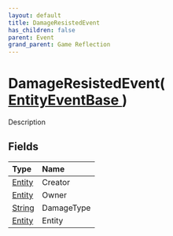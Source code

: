 ```yaml
---
layout: default
title: DamageResistedEvent
has_children: false
parent: Event
grand_parent: Game Reflection
---
```

# DamageResistedEvent( [ EntityEventBase ](/riftbreaker-wiki/docs/game-reflection/events/entity_event_base/) )
Description 

## Fields

| Type | Name |
|:----------|:--------------|
| [Entity](/riftbreaker-wiki/docs/game-reflection/classes/entity/) | Creator |
| [Entity](/riftbreaker-wiki/docs/game-reflection/classes/entity/) | Owner |
| [String](/riftbreaker-wiki/docs/game-reflection/components/string/) | DamageType |
| [Entity](/riftbreaker-wiki/docs/game-reflection/classes/entity/) | Entity |

